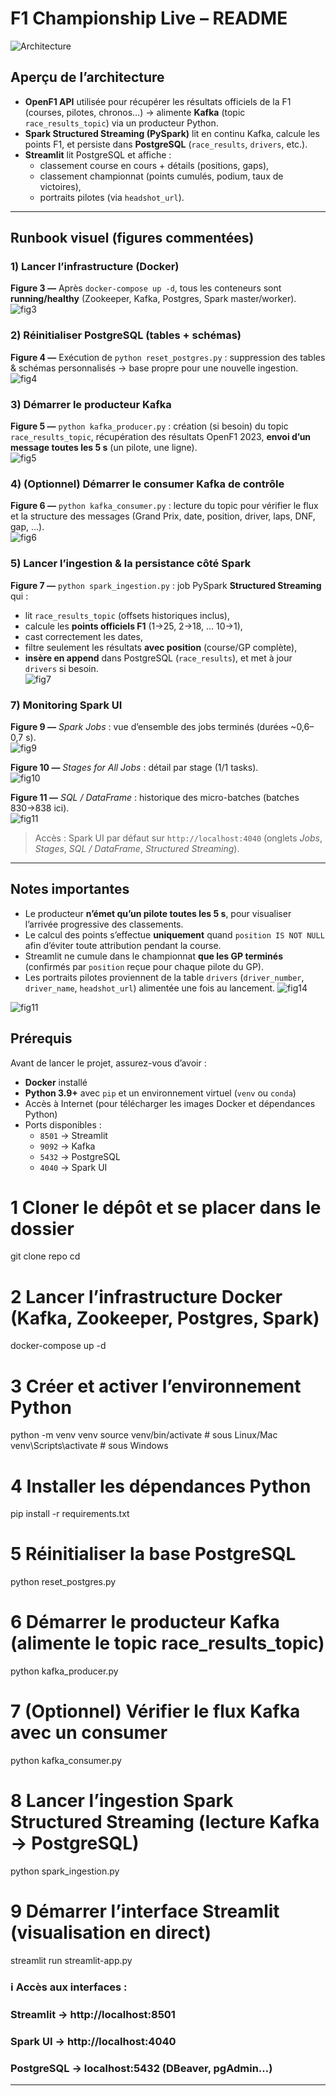 # F1 Championship Live – README 

![Architecture](images/Architecture_F1.drawio.png)

## Aperçu de l’architecture

- **OpenF1 API**  utilisée pour récupérer les résultats officiels de la F1 (courses, pilotes, chronos…) → alimente **Kafka** (topic `race_results_topic`) via un producteur Python.
- **Spark Structured Streaming (PySpark)** lit en continu Kafka, calcule les points F1, et persiste dans **PostgreSQL** (`race_results`, `drivers`, etc.).
- **Streamlit** lit PostgreSQL et affiche :
  - classement course en cours + détails (positions, gaps),
  - classement championnat (points cumulés, podium, taux de victoires),
  - portraits pilotes (via `headshot_url`).

---

## Runbook visuel (figures commentées)

### 1) Lancer l’infrastructure (Docker)
**Figure 3 —** Après `docker-compose up -d`, tous les conteneurs sont **running/healthy** (Zookeeper, Kafka, Postgres, Spark master/worker).  
![fig3](images/fig3.png)

### 2) Réinitialiser PostgreSQL (tables + schémas)
**Figure 4 —** Exécution de `python reset_postgres.py` : suppression des tables & schémas personnalisés → base propre pour une nouvelle ingestion.  
![fig4](images/fig4.png)

### 3) Démarrer le producteur Kafka
**Figure 5 —** `python kafka_producer.py` : création (si besoin) du topic `race_results_topic`, récupération des résultats OpenF1 2023, **envoi d’un message toutes les 5 s** (un pilote, une ligne).  
![fig5](images/fig5.png)

### 4) (Optionnel) Démarrer le consumer Kafka de contrôle
**Figure 6 —** `python kafka_consumer.py` : lecture du topic pour vérifier le flux et la structure des messages (Grand Prix, date, position, driver, laps, DNF, gap, …).  
![fig6](images/fig6.png)

### 5) Lancer l’ingestion & la persistance côté Spark
**Figure 7 —** `python spark_ingestion.py` : job PySpark **Structured Streaming** qui :
- lit `race_results_topic` (offsets historiques inclus),
- calcule les **points officiels F1** (1→25, 2→18, … 10→1),
- cast correctement les dates,
- filtre seulement les résultats **avec position** (course/GP complète),
- **insère en append** dans PostgreSQL (`race_results`), et met à jour `drivers` si besoin.  
![fig7](images/fig7.png)



### 7) Monitoring Spark UI
**Figure 9 —** *Spark Jobs* : vue d’ensemble des jobs terminés (durées ~0,6–0,7 s).  
![fig9](images/fig9.png)

**Figure 10 —** *Stages for All Jobs* : détail par stage (1/1 tasks).  
![fig10](images/fig10.png)

**Figure 11 —** *SQL / DataFrame* : historique des micro-batches (batches 830→838 ici).  
![fig11](images/fig11.png)

> Accès : Spark UI par défaut sur `http://localhost:4040` (onglets *Jobs*, *Stages*, *SQL / DataFrame*, *Structured Streaming*).

---

## Notes importantes

- Le producteur **n’émet qu’un pilote toutes les 5 s**, pour visualiser l’arrivée progressive des classements.
- Le calcul des points s’effectue **uniquement** quand `position IS NOT NULL` afin d’éviter toute attribution pendant la course.
- Streamlit ne cumule dans le championnat **que les GP terminés** (confirmés par `position` reçue pour chaque pilote du GP).
- Les portraits pilotes proviennent de la table `drivers` (`driver_number`, `driver_name`, `headshot_url`) alimentée une fois au lancement.
![fig14](images/fig13.png)

![fig11](images/fig1.png)

## Prérequis

Avant de lancer le projet, assurez-vous d’avoir :

- **Docker** installé 
- **Python 3.9+** avec `pip` et un environnement virtuel (`venv` ou `conda`)
- Accès à Internet (pour télécharger les images Docker et dépendances Python)
- Ports disponibles :
  - `8501` → Streamlit
  - `9092` → Kafka
  - `5432` → PostgreSQL
  - `4040` → Spark UI

# 1️ Cloner le dépôt et se placer dans le dossier
git clone repo
cd <repo>

# 2️ Lancer l’infrastructure Docker (Kafka, Zookeeper, Postgres, Spark)

docker-compose up -d

# 3️ Créer et activer l’environnement Python
python -m venv venv
source venv/bin/activate   # sous Linux/Mac
venv\Scripts\activate      # sous Windows

# 4️ Installer les dépendances Python
pip install -r requirements.txt

# 5️ Réinitialiser la base PostgreSQL
python reset_postgres.py

# 6️ Démarrer le producteur Kafka (alimente le topic race_results_topic)
python kafka_producer.py

# 7️ (Optionnel) Vérifier le flux Kafka avec un consumer
python kafka_consumer.py

# 8️ Lancer l’ingestion Spark Structured Streaming (lecture Kafka → PostgreSQL)
python spark_ingestion.py

# 9️ Démarrer l’interface Streamlit (visualisation en direct)
streamlit run streamlit-app.py

### ℹ Accès aux interfaces :
### Streamlit   → http://localhost:8501
### Spark UI    → http://localhost:4040
### PostgreSQL  → localhost:5432 (DBeaver, pgAdmin…)


---
